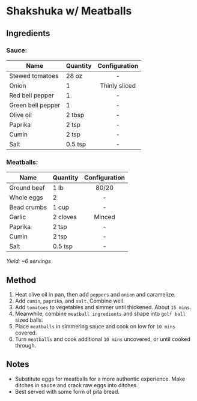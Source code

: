 # Shakshuka w/ Meatballs

## Ingredients

### Sauce:

| Name              | Quantity | Configuration |
| ----------------- | -------- | :-----------: |
| Stewed tomatoes   | 28 oz    |       -       |
| Onion             | 1        | Thinly sliced |
| Red bell pepper   | 1        |       -       |
| Green bell pepper | 1        |       -       |
| Olive oil         | 2 tbsp   |       -       |
| Paprika           | 2 tsp    |       -       |
| Cumin             | 2 tsp    |       -       |
| Salt              | 0.5 tsp  |       -       |

### Meatballs:

| Name        | Quantity | Configuration |
| ----------- | -------- | :-----------: |
| Ground beef | 1 lb     |     80/20     |
| Whole eggs  | 2        |       -       |
| Bead crumbs | 1 cup    |       -       |
| Garlic      | 2 cloves |    Minced     |
| Paprika     | 2 tsp    |       -       |
| Cumin       | 2 tsp    |       -       |
| Salt        | 0.5 tsp  |       -       |

_Yield: ~6 servings_

## Method

1. Heat olive oil in pan, then add `peppers` and `onion` and caramelize.
1. Add `cumin`, `paprika`, and `salt`. Combine well.
1. Add `tomatoes` to vegetables and simmer until thickened. About `15 mins`.
1. Meanwhile, combine `meatball ingredients` and shape into `golf ball` sized balls.
1. Place `meatballs` in simmering sauce and cook on low for `10 mins` covered.
1. Turn `meatballs` and cook additional `10 mins` uncovered, or until cooked through.

## Notes

- Substitute eggs for meatballs for a more authentic experience. Make ditches in sauce and crack raw eggs into ditches.
- Best served with some form of pita bread.

